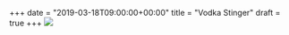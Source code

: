+++
date = "2019-03-18T09:00:00+00:00"
title = "Vodka Stinger"
draft = true
+++
![](https://res.cloudinary.com/tobyblog/image/upload/v1552926254/img/CAA2511A-73EF-4D13-8300-ED61D70DAAA0.jpg)
